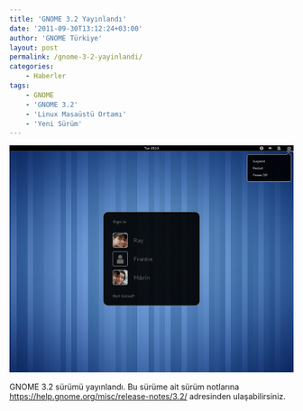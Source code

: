 ```yaml
---
title: 'GNOME 3.2 Yayınlandı'
date: '2011-09-30T13:12:24+03:00'
author: 'GNOME Türkiye'
layout: post
permalink: /gnome-3-2-yayinlandi/
categories:
    - Haberler
tags:
    - GNOME
    - 'GNOME 3.2'
    - 'Linux Masaüstü Ortamı'
    - 'Yeni Sürüm'
---
```


![GDM](/media/2023/04/gdm.png "GDM")

GNOME 3.2 sürümü yayınlandı. Bu sürüme ait sürüm notlarına <https://help.gnome.org/misc/release-notes/3.2/> adresinden ulaşabilirsiniz.